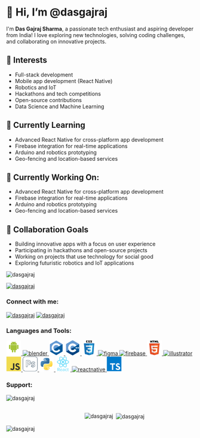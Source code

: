 # 👋 Hi, I’m @dasgajraj

I'm **Das Gajraj Sharma**, a passionate tech enthusiast and aspiring developer from India! I love exploring new technologies, solving coding challenges, and collaborating on innovative projects.

## 👀 Interests
- Full-stack development
- Mobile app development (React Native)
- Robotics and IoT
- Hackathons and tech competitions
- Open-source contributions
- Data Science and Machine Learning

## 🌱 Currently Learning
- Advanced React Native for cross-platform app development
- Firebase integration for real-time applications
- Arduino and robotics prototyping
- Geo-fencing and location-based services

## 🔭 Currently Working On:
- Advanced React Native for cross-platform app development  
- Firebase integration for real-time applications  
- Arduino and robotics prototyping  
- Geo-fencing and location-based services  

## 💞️ Collaboration Goals
- Building innovative apps with a focus on user experience
- Participating in hackathons and open-source projects
- Working on projects that use technology for social good
- Exploring futuristic robotics and IoT applications

<p align="left"> <img src="https://komarev.com/ghpvc/?username=dasgajraj&label=Profile%20views&color=0e75b6&style=flat" alt="dasgajraj" /> </p>

<p align="left"> 
  <a href="https://github.com/ryo-ma/github-profile-trophy">
    <img src="https://github-profile-trophy.vercel.app/?username=dasgajraj" alt="dasgajraj" />
  </a> 
</p>



<h3 align="left">Connect with me:</h3>
<p align="left">
<a href="https://linkedin.com/in/dasgajraj" target="blank"><img align="center" src="https://raw.githubusercontent.com/rahuldkjain/github-profile-readme-generator/master/src/images/icons/Social/linked-in-alt.svg" alt="dasgajraj" height="30" width="40" /></a>
<a href="https://www.leetcode.com/dasgajraj" target="blank"><img align="center" src="https://raw.githubusercontent.com/rahuldkjain/github-profile-readme-generator/master/src/images/icons/Social/leet-code.svg" alt="dasgajraj" height="30" width="40" /></a>
</p>

<h3 align="left">Languages and Tools:</h3>
<p align="left"> 
  <a href="https://developer.android.com" target="_blank" rel="noreferrer"> 
    <img src="https://raw.githubusercontent.com/devicons/devicon/master/icons/android/android-original-wordmark.svg" alt="android" width="40" height="40"/> 
  </a> 
  <a href="https://www.blender.org/" target="_blank" rel="noreferrer"> 
    <img src="https://download.blender.org/branding/community/blender_community_badge_white.svg" alt="blender" width="40" height="40"/> 
  </a> 
  <a href="https://www.cprogramming.com/" target="_blank" rel="noreferrer"> 
    <img src="https://raw.githubusercontent.com/devicons/devicon/master/icons/c/c-original.svg" alt="c" width="40" height="40"/> 
  </a> 
  <a href="https://www.w3schools.com/cpp/" target="_blank" rel="noreferrer"> 
    <img src="https://raw.githubusercontent.com/devicons/devicon/master/icons/cplusplus/cplusplus-original.svg" alt="cplusplus" width="40" height="40"/> 
  </a> 
  <a href="https://www.w3schools.com/css/" target="_blank" rel="noreferrer"> 
    <img src="https://raw.githubusercontent.com/devicons/devicon/master/icons/css3/css3-original-wordmark.svg" alt="css3" width="40" height="40"/> 
  </a> 
  <a href="https://www.figma.com/" target="_blank" rel="noreferrer"> 
    <img src="https://www.vectorlogo.zone/logos/figma/figma-icon.svg" alt="figma" width="40" height="40"/> 
  </a> 
  <a href="https://firebase.google.com/" target="_blank" rel="noreferrer"> 
    <img src="https://www.vectorlogo.zone/logos/firebase/firebase-icon.svg" alt="firebase" width="40" height="40"/> 
  </a> 
  <a href="https://www.w3.org/html/" target="_blank" rel="noreferrer"> 
    <img src="https://raw.githubusercontent.com/devicons/devicon/master/icons/html5/html5-original-wordmark.svg" alt="html5" width="40" height="40"/> 
  </a> 
  <a href="https://www.adobe.com/in/products/illustrator.html" target="_blank" rel="noreferrer"> 
    <img src="https://www.vectorlogo.zone/logos/adobe_illustrator/adobe_illustrator-icon.svg" alt="illustrator" width="40" height="40"/> 
  </a> 
  <a href="https://developer.mozilla.org/en-US/docs/Web/JavaScript" target="_blank" rel="noreferrer"> 
    <img src="https://raw.githubusercontent.com/devicons/devicon/master/icons/javascript/javascript-original.svg" alt="javascript" width="40" height="40"/> 
  </a> 
  <a href="https://www.photoshop.com/en" target="_blank" rel="noreferrer"> 
    <img src="https://raw.githubusercontent.com/devicons/devicon/master/icons/photoshop/photoshop-line.svg" alt="photoshop" width="40" height="40"/> 
  </a> 
  <a href="https://www.python.org" target="_blank" rel="noreferrer"> 
    <img src="https://raw.githubusercontent.com/devicons/devicon/master/icons/python/python-original.svg" alt="python" width="40" height="40"/> 
  </a> 
  <a href="https://reactjs.org/" target="_blank" rel="noreferrer"> 
    <img src="https://raw.githubusercontent.com/devicons/devicon/master/icons/react/react-original-wordmark.svg" alt="react" width="40" height="40"/> 
  </a> 
  <a href="https://reactnative.dev/" target="_blank" rel="noreferrer"> 
    <img src="https://reactnative.dev/img/header_logo.svg" alt="reactnative" width="40" height="40"/> 
  </a> 
  <a href="https://www.typescriptlang.org/" target="_blank" rel="noreferrer"> 
    <img src="https://raw.githubusercontent.com/devicons/devicon/master/icons/typescript/typescript-original.svg" alt="typescript" width="40" height="40"/> 
  </a> 
</p>

<h3 align="left">Support:</h3>
<p>
  <a href="upi://pay?pa=dasgajrajg-1@oksbi&pn=DAS%20GAJRAJ%20SHARMA"> 
    <img align="left" src="https://cdn.ko-fi.com/cdn/kofi3.png?v=3" height="50" width="210" alt="dasgajraj" />
  </a>
</p><br><br>

<p>
  <img align="left" src="https://github-readme-stats.vercel.app/api/top-langs?username=dasgajraj&show_icons=true&locale=en&layout=compact" alt="dasgajraj" />
</p>

<p>&nbsp;
  <img align="center" src="https://github-readme-stats.vercel.app/api?username=dasgajraj&show_icons=true&locale=en" alt="dasgajraj" />
</p>

<p>
  <img align="center" src="https://github-readme-streak-stats.herokuapp.com/?user=dasgajraj&" alt="dasgajraj" />
</p>

